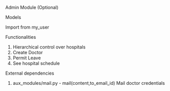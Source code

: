 Admin Module (Optional)

Models

Import from my_user

Functionalities

1. Hierarchical control over hospitals
2. Create Doctor
3. Permit Leave
4. See hospital schedule

External dependencies

1. aux_modules/mail.py - mail(content,to_email_id)
	Mail doctor credentials
